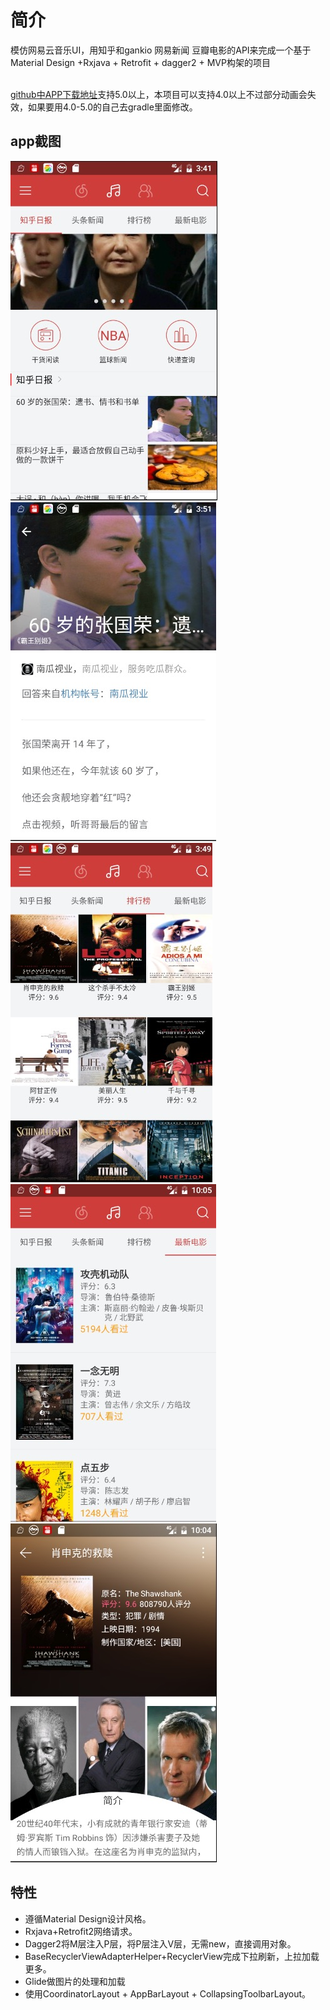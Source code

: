 # 简介
模仿网易云音乐UI，用知乎和gankio 网易新闻 豆瓣电影的API来完成一个基于Material Design +Rxjava + Retrofit + dagger2 + MVP构架的项目<br>

<br>[github中APP下载地址](https://github.com/pao11/MD_Rxjava_Retrofit_Dagger2_MVP_demo/blob/master/app-debug.apk)支持5.0以上，本项目可以支持4.0以上不过部分动画会失效，如果要用4.0-5.0的自己去gradle里面修改。

## app截图
![](https://github.com/pao11/MD_Rxjava_Retrofit_Dagger2_MVP_demo/blob/master/imagefile/home.png)
![](https://github.com/pao11/MD_Rxjava_Retrofit_Dagger2_MVP_demo/blob/master/imagefile/zhihudetail.png)
![](https://github.com/pao11/MD_Rxjava_Retrofit_Dagger2_MVP_demo/blob/master/imagefile/movietop.png)
![](https://github.com/pao11/MD_Rxjava_Retrofit_Dagger2_MVP_demo/blob/master/imagefile/movielatest.png)
![](https://github.com/pao11/MD_Rxjava_Retrofit_Dagger2_MVP_demo/blob/master/imagefile/moviedetail.png)<br>


## 特性
* 遵循Material Design设计风格。
* Rxjava+Retrofit2网络请求。
* Dagger2将M层注入P层，将P层注入V层，无需new，直接调用对象。
* BaseRecyclerViewAdapterHelper+RecyclerView完成下拉刷新，上拉加载更多。
* Glide做图片的处理和加载
* 使用CoordinatorLayout + AppBarLayout + CollapsingToolbarLayout。



